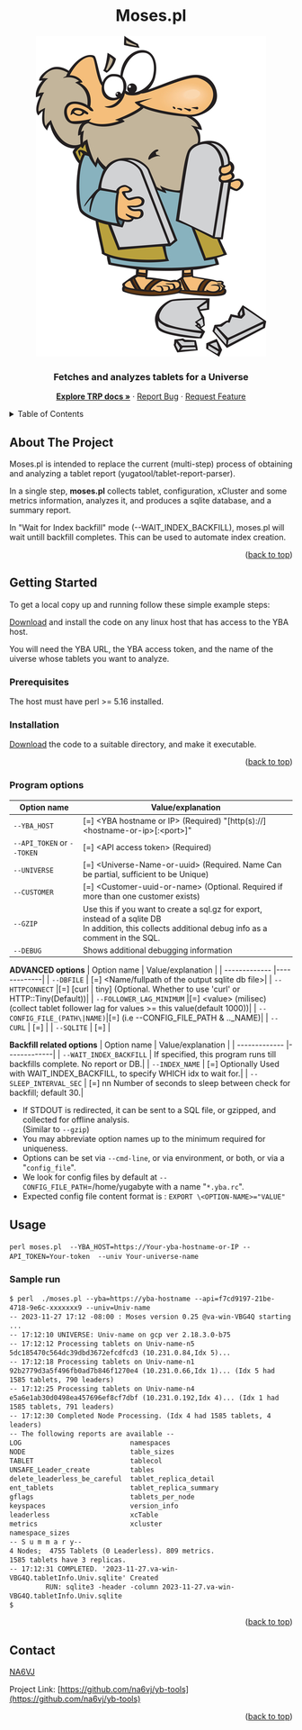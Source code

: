 <a name="readme-top"></a>

<!-- PROJECT SHIELDS -->

<h1 align="center">Moses.pl</h1>

<div align="center">
  <a href="https://github.com/yugabyte/yb-tools/tree/main/tablet-report-parser">
    <img src="moses-dropping-a-tablet.png" alt="Logo" >
  </a>

  <h3 align="center">
    Fetches and analyzes tablets for a Universe</h3>
    <p/>
    <a href="https://github.com/yugabyte/yb-tools/tree/main/tablet-report-parser"><strong>Explore TRP docs »</strong></a>
    ·
    <a href="https://github.com/yugabyte/yb-tools/tree/main/tablet-report-parser/issues">Report Bug</a>
    ·
    <a href="https://github.com/yugabyte/yb-tools/tree/main/tablet-report-parser/issues">Request Feature</a>
</div>



<!-- TABLE OF CONTENTS -->
<details>
  <summary>Table of Contents</summary>
  <ol>
    <li>
      <a href="#about-the-project">About The Project</a>
    </li>
    <li>
      <a href="#getting-started">Getting Started</a>
      <ul>
        <li><a href="#prerequisites">Prerequisites</a></li>
        <li><a href="#installation">Installation</a></li>
        <li><a href="#Program options">Program options</a></li>
      </ul>
    </li>
    <li><a href="#usage">Usage</a></li>
    <li><a href="#contact">Contact</a></li>

  </ol>
</details>



<!-- ABOUT THE PROJECT -->
## About The Project

Moses.pl is intended to replace the current (multi-step) process of obtaining and analyzing a tablet report (yugatool/tablet-report-parser).

In a single step, **moses.pl** collects tablet, configuration, xCluster and some metrics information, analyzes it, and produces a 
sqlite database, and a summary report.

In "Wait for Index backfill" mode (--WAIT_INDEX_BACKFILL), moses.pl will wait untill backfill completes. This can be used to automate index creation.
<p align="right">(<a href="#readme-top">back to top</a>)</p>


<!-- GETTING STARTED -->
## Getting Started

To get a local copy up and running follow these simple example steps:

<a href="https://github.com/yugabyte/yb-tools/blob/main/tablet-report-parser/moses.pl">Download</a> and install the code on any linux host that has access to the YBA host.

You will need the YBA URL, the YBA access token, and the name of the uiverse whose tablets you want to analyze.

### Prerequisites

The host must have perl >= 5.16 installed.

### Installation

<a href="https://github.com/yugabyte/yb-tools/blob/main/tablet-report-parser/moses.pl">Download</a> the code to a suitable directory, and make it executable.

<p align="right">(<a href="#readme-top">back to top</a>)</p>

### Program options
| Option name  | Value/explanation |
| ------------- |-------------|
|  `--YBA_HOST`        | [=] \<YBA hostname or IP> (Required) "[http(s)://]\<hostname-or-ip>[:\<port>]"|
|  `--API_TOKEN` or `--TOKEN` | [=] \<API access token>   (Required)|
|  `--UNIVERSE`        | [=] \<Universe-Name-or-uuid>  (Required. Name Can be partial, sufficient to be Unique)|
|  `--CUSTOMER`        | [=] \<Customer-uuid-or-name> (Optional. Required if more than one customer exists)|
|  `--GZIP`            | Use this if you want to create a sql.gz for export, instead of a sqlite DB<br/> In addition, this collects additional debug info as a comment in the SQL.|
|  `--DEBUG`           | Shows additional debugging  information|

   **ADVANCED options** 
| Option name  | Value/explanation |
| ------------- |-------------|
| `--DBFILE` | [=] <Name/fullpath of the output sqlite db file>|
|   `--HTTPCONNECT`            |[=] [curl \| tiny]    (Optional. Whether to use 'curl' or HTTP::Tiny(Default))|
|   `--FOLLOWER_LAG_MINIMUM`   |[=] \<value> (milisec)(collect tablet follower lag for values >= this value(default 1000))|
|   `--CONFIG_FILE_(PATH\|NAME)`|[=] <path-or-name-of-file-containing-options> (i.e --CONFIG_FILE_PATH & .._NAME)|
|   `--CURL`                    | [=] <path to curl binary>|
|   `--SQLITE`                  | [=] <path to sqlite3 binary>|
   
   **Backfill related options**
| Option name  | Value/explanation |
| ------------- |-------------|
|   `--WAIT_INDEX_BACKFILL` |        If specified, this program runs till backfills complete. No report or DB.|
|   `--INDEX_NAME` |    [=] <idx-name> Optionally Used with WAIT_INDEX_BACKFILL, to specify WHICH idx to wait for.|
|   `--SLEEP_INTERVAL_SEC` |    [=] nn  Number of seconds to sleep between check for backfill; default 30.|


* If STDOUT is redirected, it can be sent to  a SQL file, or gzipped, and collected for offline analysis.\
   (Similar to `--gzip`)
* You may abbreviate option names up to the minimum required for uniqueness.
* Options can be set via `--cmd-line`, or via environment, or both, or via a "`config_file`".
* We look for config files by default at `--CONFIG_FILE_PATH`=/home/yugabyte with a name "`*.yba.rc`".
* Expected config file content format is : `EXPORT \<OPTION-NAME>="VALUE"`

<!-- USAGE EXAMPLES -->
## Usage
 
 `perl moses.pl  --YBA_HOST=https://Your-yba-hostname-or-IP --API_TOKEN=Your-token  --univ Your-universe-name`

### Sample run
```
$ perl  ./moses.pl --yba=https://yba-hostname --api=f7cd9197-21be-4718-9e6c-xxxxxxx9 --univ=Univ-name
-- 2023-11-27 17:12 -08:00 : Moses version 0.25 @va-win-VBG4Q starting ...
-- 17:12:10 UNIVERSE: Univ-name on gcp ver 2.18.3.0-b75
-- 17:12:12 Processing tablets on Univ-name-n5 5dc185470c564dc39dbd3672efcdfcd3 (10.231.0.84,Idx 5)...
-- 17:12:18 Processing tablets on Univ-name-n1 92b2779d3a5f496fb0ad7b846f1270e4 (10.231.0.66,Idx 1)... (Idx 5 had 1585 tablets, 790 leaders)
-- 17:12:25 Processing tablets on Univ-name-n4 e5a6e1ab30d0498ea457696ef8cf7dbf (10.231.0.192,Idx 4)... (Idx 1 had 1585 tablets, 791 leaders)
-- 17:12:30 Completed Node Processing. (Idx 4 had 1585 tablets, 4 leaders)
-- The following reports are available --
LOG                           namespaces
NODE                          table_sizes
TABLET                        tablecol
UNSAFE_Leader_create          tables
delete_leaderless_be_careful  tablet_replica_detail
ent_tablets                   tablet_replica_summary
gflags                        tablets_per_node
keyspaces                     version_info
leaderless                    xcTable
metrics                       xcluster
namespace_sizes
-- S u m m a r y--
4 Nodes;  4755 Tablets (0 Leaderless). 809 metrics.
1585 tablets have 3 replicas.
-- 17:12:31 COMPLETED. '2023-11-27.va-win-VBG4Q.tabletInfo.Univ.sqlite' Created
         RUN: sqlite3 -header -column 2023-11-27.va-win-VBG4Q.tabletInfo.Univ.sqlite
$
```
<p align="right">(<a href="#readme-top">back to top</a>)</p>



<!-- CONTACT -->
## Contact

<a href="https://github.com/na6vj">NA6VJ</a>

Project Link: [https://github.com/na6vj/yb-tools](https://github.com/na6vj/yb-tools)

<p align="right">(<a href="#readme-top">back to top</a>)</p>

